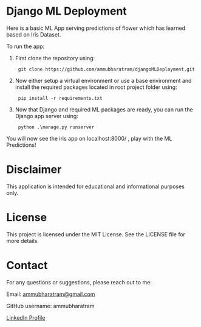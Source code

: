 # Django ML Deployment

Here is a basic ML App serving predictions of flower which has learned based on Iris Dataset.


To run the app:
1. First clone the repository using:

        git clone https://github.com/ammubharatram/djangoMLDeployment.git

2. Now either setup a virtual environment or use a base environment and install the required packages located in root project folder using:

        pip install -r requirements.txt

3. Now that Django and required ML packages are ready, you can run the Django app  server using:

        python .\manage.py runserver

You will now see the iris app on localhost:8000/ , play with the ML Predictions!

# Disclaimer
This application is intended for educational and informational purposes only. 


# License
This project is licensed under the MIT License. See the LICENSE file for more details.

# Contact
For any questions or suggestions, please reach out to me:

Email: ammubharatram@gmail.com

GitHub username: ammubharatram

[LinkedIn Profile](https://www.linkedin.com/in/bharatramammu/)
